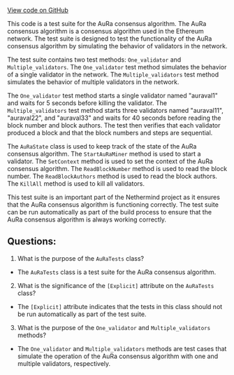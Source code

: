 [View code on GitHub](https://github.com/NethermindEth/nethermind/src/Nethermind/Nethermind.Overseer.Test/AuRaTest.cs)

This code is a test suite for the AuRa consensus algorithm. The AuRa consensus algorithm is a consensus algorithm used in the Ethereum network. The test suite is designed to test the functionality of the AuRa consensus algorithm by simulating the behavior of validators in the network.

The test suite contains two test methods: `One_validator` and `Multiple_validators`. The `One_validator` test method simulates the behavior of a single validator in the network. The `Multiple_validators` test method simulates the behavior of multiple validators in the network.

The `One_validator` test method starts a single validator named "auraval1" and waits for 5 seconds before killing the validator. The `Multiple_validators` test method starts three validators named "auraval11", "auraval22", and "auraval33" and waits for 40 seconds before reading the block number and block authors. The test then verifies that each validator produced a block and that the block numbers and steps are sequential.

The `AuRaState` class is used to keep track of the state of the AuRa consensus algorithm. The `StartAuRaMiner` method is used to start a validator. The `SetContext` method is used to set the context of the AuRa consensus algorithm. The `ReadBlockNumber` method is used to read the block number. The `ReadBlockAuthors` method is used to read the block authors. The `KillAll` method is used to kill all validators.

This test suite is an important part of the Nethermind project as it ensures that the AuRa consensus algorithm is functioning correctly. The test suite can be run automatically as part of the build process to ensure that the AuRa consensus algorithm is always working correctly.
## Questions: 
 1. What is the purpose of the `AuRaTests` class?
- The `AuRaTests` class is a test suite for the AuRa consensus algorithm.

2. What is the significance of the `[Explicit]` attribute on the `AuRaTests` class?
- The `[Explicit]` attribute indicates that the tests in this class should not be run automatically as part of the test suite.

3. What is the purpose of the `One_validator` and `Multiple_validators` methods?
- The `One_validator` and `Multiple_validators` methods are test cases that simulate the operation of the AuRa consensus algorithm with one and multiple validators, respectively.